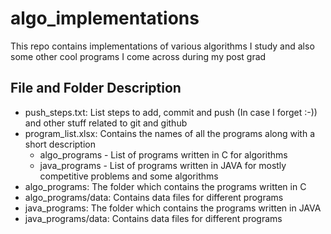 # algo_implementations
This repo contains implementations of various algorithms I study and also some other cool programs I come across during my post grad

## File and Folder Description
- push_steps.txt: List steps to add, commit and push (In case I forget :-)) and other stuff related to git and github
- program_list.xlsx: Contains the names of all the programs along with a short description
	* algo_programs - List of programs written in C for algorithms
	* java_programs - List of programs written in JAVA for mostly competitive problems and some algorithms
- algo_programs: The folder which contains the programs written in C
- algo_programs/data: Contains data files for different programs
- java_programs: The folder which contains the programs written in JAVA
- java_programs/data: Contains data files for different programs